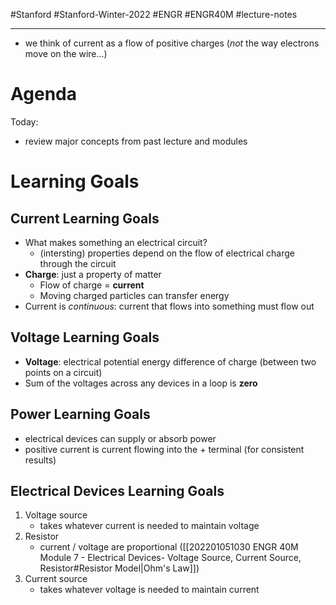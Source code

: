 #Stanford #Stanford-Winter-2022 #ENGR #ENGR40M #lecture-notes 
___
- we think of current as a flow of positive charges (*not* the way electrons move on the wire...)

# Agenda
Today:
- review major concepts from past lecture and modules

# Learning Goals
## Current Learning Goals
- What makes something an electrical circuit?
	- (intersting) properties depend on the flow of electrical charge through the circuit
- **Charge**: just a property of matter
	- Flow of charge = **current**
	- Moving charged particles can transfer energy
- Current is *continuous*: current that flows into something must flow out

## Voltage Learning Goals
- **Voltage**: electrical potential energy difference of charge (between two points on a circuit)
- Sum of the voltages across any devices in a loop is **zero**

## Power Learning Goals
- electrical devices can supply or absorb power
- positive current is current flowing into the $+$ terminal (for consistent results)

## Electrical Devices Learning Goals
1. Voltage source
	- takes whatever current is needed to maintain voltage
2. Resistor
	- current / voltage are proportional ([[202201051030 ENGR 40M Module 7 - Electrical Devices- Voltage Source, Current Source, Resistor#Resistor Model|Ohm's Law]])
3. Current source
	- takes whatever voltage is needed to maintain current
